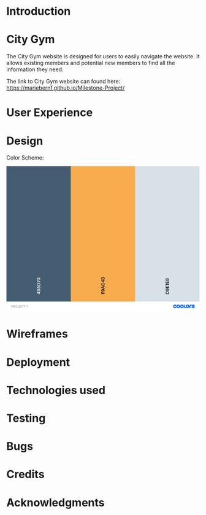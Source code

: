 # Introduction

# City Gym

The City Gym website is designed for users to easily navigate the website. It allows existing members and potential new members to find all the information they need.
  
The link to City Gym website can found here: https://mariebernf.github.io/Milestone-Project/

# User Experience

# Design
Color Scheme:

![Color Palette](assets/css/Documentation/PROJECT-1.png)


# Wireframes

# Deployment

# Technologies used

# Testing

# Bugs

# Credits

# Acknowledgments


